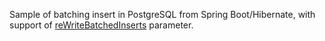 Sample of batching insert in PostgreSQL from Spring Boot/Hibernate, 
with support of [reWriteBatchedInserts](https://vladmihalcea.com/postgresql-multi-row-insert-rewritebatchedinserts-property) parameter. 